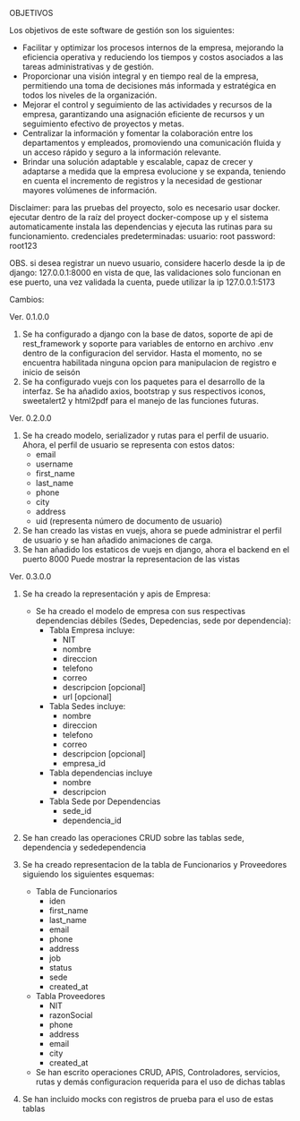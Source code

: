 OBJETIVOS

Los objetivos de este software de gestión son los siguientes:

* Facilitar y optimizar los procesos internos de la empresa, mejorando la eficiencia operativa y reduciendo los tiempos y costos asociados a las tareas administrativas y de gestión.
* Proporcionar una visión integral y en tiempo real de la empresa, permitiendo una toma de decisiones más informada y estratégica en todos los niveles de la organización.
* Mejorar el control y seguimiento de las actividades y recursos de la empresa, garantizando una asignación eficiente de recursos y un seguimiento efectivo de proyectos y metas.
* Centralizar la información y fomentar la colaboración entre los departamentos y empleados, promoviendo una comunicación fluida y un acceso rápido y seguro a la información relevante.
* Brindar una solución adaptable y escalable, capaz de crecer y adaptarse a medida que la empresa evolucione y se expanda, teniendo en cuenta el incremento de registros y la necesidad de gestionar mayores volúmenes de información.

Disclaimer: para las pruebas del proyecto, solo es necesario usar docker.
ejecutar dentro de la raíz del proyect docker-compose up y el sistema automaticamente instala las dependencias y ejecuta las rutinas para su funcionamiento.
credenciales predeterminadas: usuario: root password: root123

OBS. si desea registrar un nuevo usuario, considere hacerlo desde la ip de django: 127.0.0.1:8000 en vista de que, las validaciones solo funcionan en ese puerto, una vez validada la cuenta, puede utilizar la ip 127.0.0.1:5173

Cambios:

Ver. 0.1.0.0

1. Se ha configurado a django con la base de datos, soporte de api de rest_framework y soporte para variables de entorno en archivo .env dentro de la configuracion del servidor.
   Hasta el momento, no se encuentra habilitada ninguna opcion para manipulacion de registro e inicio de seisón
2. Se ha configurado vuejs con los paquetes para el desarrollo de la interfaz. Se ha añadido axios, bootstrap y sus respectivos iconos, sweetalert2 y html2pdf para el manejo de las funciones futuras.

Ver. 0.2.0.0

1. Se ha creado modelo, serializador y rutas para el perfil de usuario. Ahora, el perfil de usuario se representa con estos datos:
   * email
   * username
   * first_name
   * last_name
   * phone
   * city
   * address
   * uid (representa número de documento de usuario)
2. Se han creado las vistas en vuejs, ahora se puede administrar el perfil de usuario y se han añadido animaciones de carga.
3. Se han añadido los estaticos de vuejs en django, ahora el backend en el puerto 8000 Puede mostrar la representacion de las vistas

Ver. 0.3.0.0

1. Se ha creado la representación y apis de Empresa:

   * Se ha creado el modelo de empresa con sus respectivas dependencias débiles (Sedes, Depedencias, sede por dependencia):
     * Tabla Empresa incluye:
       * NIT
       * nombre
       * direccion
       * telefono
       * correo
       * descripcion [opcional]
       * url [opcional]
     * Tabla Sedes incluye:
       * nombre
       * direccion
       * telefono
       * correo
       * descripcion [opcional]
       * empresa_id
     * Tabla dependencias incluye
       * nombre
       * descripcion
     * Tabla Sede por Dependencias
       * sede_id
       * dependencia_id
2. Se han creado las operaciones CRUD sobre las tablas sede, dependencia y sededependencia
3. Se ha creado representacion de la tabla de Funcionarios y Proveedores siguiendo los siguientes esquemas:

   * Tabla de Funcionarios
     * iden
     * first_name
     * last_name
     * email
     * phone
     * address
     * job
     * status
     * sede
     * created_at
   * Tabla Proveedores
     * NIT
     * razonSocial
     * phone
     * address
     * email
     * city
     * created_at
   * Se han escrito operaciones CRUD, APIS, Controladores, servicios, rutas y demás configuracion requerida para el uso de dichas tablas
4. Se han incluido mocks con registros de prueba para el uso de estas tablas
